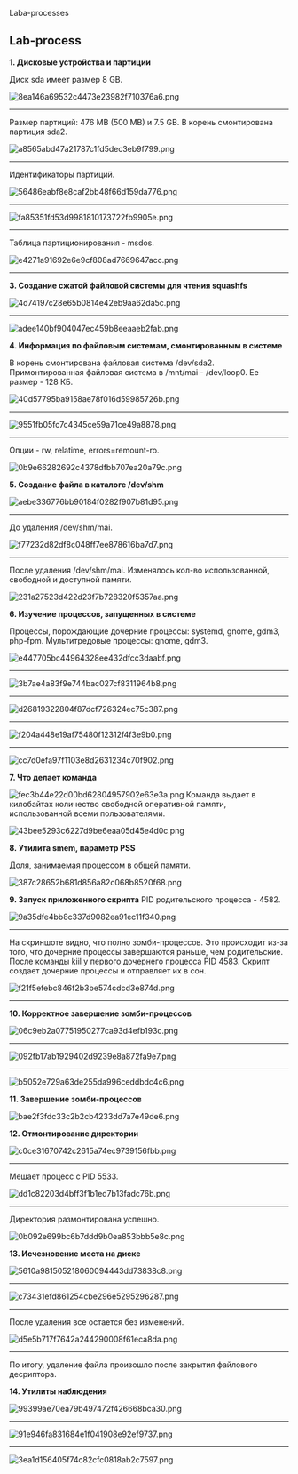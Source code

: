 Laba-processes

## Lab-process


**1. Дисковые устройства и партиции**

Диск sda имеет размер 8 GB.

![8ea146a69532c4473e23982f710376a6.png](./images/1a218004258b465d9e5947af8b3bcc2d.png)
*****************************************************************
Размер партиций: 476 MB (500 MB) и 7.5 GB. В корень смонтирована партиция sda2.

![a8565abd47a21787c1fd5dec3eb9f799.png](./images/f415607ef588454690b20b49c63bb7f9.png)
*****************************************************************
Идентификаторы партиций. 

![56486eabf8e8caf2bb48f66d159da776.png](./images/8937aefb67fc49a890dda95b18cf35c1.png)
*****************************************************************

![fa85351fd53d9981810173722fb9905e.png](./images/7085a78703f441d2abbaba94a041464a.png)
*****************************************************************
Таблица партиционирования - msdos. 

![e4271a91692e6e9cf808ad7669647acc.png](./images/b794765d9cfd4eb1a0b4432516e66771.png)
*****************************************************************
**3. Создание сжатой файловой системы для чтения squashfs**

![4d74197c28e65b0814e42eb9aa62da5c.png](./images/e34a5d2fafd14db58caee6b3aeca3bd0.png)
*****************************************************************

![adee140bf904047ec459b8eeaaeb2fab.png](./images/486540cb29f04f3ab888bac5b99e70c2.png)

**4. Информация по файловым системам, смонтированным в системе**

В корень смонтирована файловая система /dev/sda2. Примонтированная файловая система в /mnt/mai - /dev/loop0. Ее размер - 128 КБ.

![40d57795ba9158ae78f016d59985726b.png](./images/0830efd55074461da9ad1b6206353004.png)
*****************************************************************

![9551fb05fc7c4345ce59a71ce49a8878.png](./images/7e7230cddf8444008f7f91554396b32f.png)
*****************************************************************
Опции - rw, relatime, errors=remount-ro.

![0b9e66282692c4378dfbb707ea20a79c.png](./images/cc3be911c2f34d48950cedc81258bc4c.png)

**5. Создание файла в каталоге /dev/shm**

![aebe336776bb90184f0282f907b81d95.png](./images/3d866fca34084a728259235c2da8f69b.png)
*****************************************************************
До удаления /dev/shm/mai.

![f77232d82df8c048ff7ee878616ba7d7.png](./images/8e93a1e1622540e7be517ef3d9f36d21.png)
*****************************************************************
После удаления /dev/shm/mai.
Изменялось кол-во использованной, свободной и доступной памяти.

![231a27523d422d23f7b728320f5357aa.png](./images/c17e9934c8484106b8a37d2a1d17a92d.png)

**6. Изучение процессов, запущенных в системе**

Процессы, порождающие дочерние процессы: systemd, gnome, gdm3, php-fpm.
Мультитредовые процессы: gnome, gdm3. 

![e447705bc44964328ee432dfcc3daabf.png](./images/418858e54c474e87a256a074db7828f8.png)
*****************************************************************

![3b7ae4a83f9e744bac027cf8311964b8.png](./images/4c60768d84f045d991e40f0eadc52a19.png)
*****************************************************************

![d26819322804f87dcf726324ec75c387.png](./images/01d24cb5284a49f48eda8cb75df6da4b.png)
*****************************************************************

![f204a448e19af75480f12312f4f3e9b0.png](./images/d58131035adc40a09c9c70dc43367f66.png)
*****************************************************************

![cc7d0efa97f1103e8d2631234c70f902.png](./images/0115d9f8c1374c75b74ebd2d25c08b8c.png)

**7. Что делает команда**

![fec3b44e22d00bd62804957902e63e3a.png](./images/1f09c6f087c0425ca4648ae59a13c200.png)
Команда выдает в килобайтах количество свободной оперативной памяти, использованной всеми пользователями. 

![43bee5293c6227d9be6eaa05d45e4d0c.png](./images/93a9631623494a62a4c159ece0817347.png)

**8. Утилита smem, параметр PSS**

Доля, занимаемая процессом в общей памяти.

![387c28652b681d856a82c068b8520f68.png](./images/0820c58ae9624f7eafdddae2f4f05d6a.png)

**9. Запуск приложенного скрипта**
PID родительского процесса - 4582. 

![9a35dfe4bb8c337d9082ea91ec11f340.png](./images/298d5bc764474fb79d19264fe6bb42f9.png)
**************************************************************************
На скриншоте видно, что полно зомби-процессов. Это происходит из-за того, что дочерние процессы завершаются раньше, чем родительские. После команды kiil у первого дочернего процесса PID 4583.
Скрипт создает дочерние процессы и отправляет их в сон.

![f21f5efebc846f2b3be574cdcd3e874d.png](./images/252d2e4de95c409aaa5cd5bf313c23dd.png)
**************************************************************************

**10. Корректное завершение зомби-процессов**

![06c9eb2a07751950277ca93d4efb193c.png](./images/fcea71c455ab4adb99d538111f624c8a.png)
**************************************************************************

![092fb17ab1929402d9239e8a872fa9e7.png](./images/607f47b6b5544898806852700232ec78.png)
**************************************************************************

![b5052e729a63de255da996ceddbdc4c6.png](./images/76fa3e317d674ad0b9a04a8b930120cc.png)

**11. Завершение зомби-процессов**

![bae2f3fdc33c2b2cb4233dd7a7e49de6.png](./images/353acfa88ac74d63b43d5d0aafc7dda3.png)

**12. Отмонтирование директории**

![c0ce31670742c2615a74ec9739156fbb.png](./images/c126490737554e1fbda339ba858cf502.png)
**************************************************************************

Мешает процесс с PID 5533.

![dd1c82203d4bff3f1b1ed7b13fadc76b.png](./images/33309a572162434baf1b3e5afcafd264.png)
**************************************************************************
Директория размонтирована успешно.

![0b092e699bc6b7ddd9b0ea853bbb5e8c.png](./images/76d3637a63904cb58375de20194106a1.png)

**13. Исчезновение места на диске**

![5610a981505218060094443dd73838c8.png](./images/b0220ff32480443da0f05bd1a10f9a18.png)
**************************************************************************

![c73431efd861254cbe296e5295296287.png](./images/f0acd34fb4744bf6ad0ba49496a8eaf7.png)
**************************************************************************
После удаления все остается без изменений.

![d5e5b717f7642a244290008f61eca8da.png](./images/d418ea4d973d4569b3fc0be605bad500.png)
**************************************************************************
По итогу, удаление файла произошло после закрытия файлового десриптора.

**14. Утилиты наблюдения**

![99399ae70ea79b497472f426668bca30.png](./images/5a3ac926ece4491ab73c6550d1843390.png)
**************************************************************************

![91e946fa831684e1f041908e92ef9737.png](./images/8c0f4420b2814f6da1fb09730e75beb1.png)
**************************************************************************

![3ea1d156405f74c82cfc0818ab2c7597.png](./images/654743f1f54e462fae6288a84f0535f3.png)




